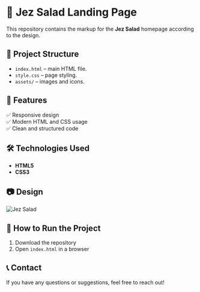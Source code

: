 # 🍏 Jez Salad Landing Page

This repository contains the markup for the **Jez Salad** homepage according to the design.

## 🚀 Project Structure

- `index.html` – main HTML file.
- `style.css` – page styling.
- `assets/` – images and icons.

## 📌 Features
✅ Responsive design  
✅ Modern HTML and CSS usage  
✅ Clean and structured code  

## 🛠 Technologies Used
- **HTML5**
- **CSS3**

## 📷 Design
![Jez Salad](image.png)

## 🔧 How to Run the Project
1. Download the repository
2. Open `index.html` in a browser

## 📞 Contact
If you have any questions or suggestions, feel free to reach out!
